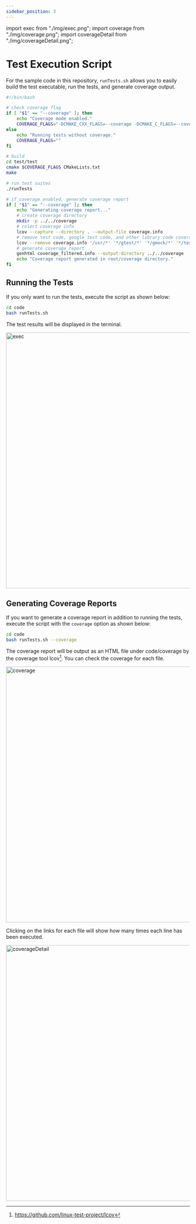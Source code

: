 ```yaml
---
sidebar_position: 3
---
```


import exec from "./img/exec.png";
import coverage from "./img/coverage.png";
import coverageDetail from "./img/coverageDetail.png";

# Test Execution Script

For the sample code in this repository, `runTests.sh` allows you to easily build the test executable, run the tests, and generate coverage output.

```bash title="code/runTests.sh"
#!/bin/bash

# check coverage flag
if [ "$1" == "--coverage" ]; then
    echo "Coverage mode enabled."
    COVERAGE_FLAGS="-DCMAKE_CXX_FLAGS=--coverage -DCMAKE_C_FLAGS=--coverage"
else
    echo "Running tests without coverage."
    COVERAGE_FLAGS=""
fi

# build
cd test/test
cmake $COVERAGE_FLAGS CMakeLists.txt
make

# run test suites
./runTests

# if coverage enabled, generate coverage report
if [ "$1" == "--coverage" ]; then
    echo "Generating coverage report..."
    # create coverage directory
    mkdir -p ../../coverage
    # colect coverage info
    lcov --capture --directory . --output-file coverage.info
    # remove test code, google test code, and other library code coverage from report
    lcov --remove coverage.info '/usr/*' '*/gtest/*' '*/gmock/*' '*/test/*' --output-file coverage_filtered.info
    # generate coverage report
    genhtml coverage_filtered.info --output-directory ../../coverage
    echo "Coverage report generated in root/coverage directory."
fi
```

## Running the Tests

If you only want to run the tests, execute the script as shown below:

```bash
cd code
bash runTests.sh
```

The test results will be displayed in the terminal.

<img src={exec} alt="exec" width="700" />

## Generating Coverage Reports

If you want to generate a coverage report in addition to running the tests, execute the script with the `coverage` option as shown below:

```bash
cd code
bash runTests.sh --coverage
```

The coverage report will be output as an HTML file under code/coverage by the coverage tool lcov[^1].
You can check the coverage for each file.

<img src={coverage} alt="coverage" width="700" />

Clicking on the links for each file will show how many times each line has been executed.

<img src={coverageDetail} alt="coverageDetail" width="700" />

[^1]: https://github.com/linux-test-project/lcov
